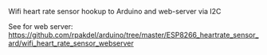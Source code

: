 Wifi heart rate sensor hookup to Arduino and web-server via I2C

See for web server: https://github.com/rpakdel/arduino/tree/master/ESP8266_heartrate_sensor_ard/wifi_heart_rate_sensor_webserver
